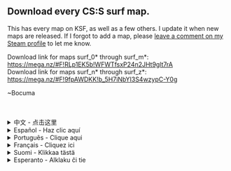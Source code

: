 ## Download every CS:S surf map.

This has every map on KSF, as well as a few others. I update it when new maps are released. If I forgot to add a map, please [leave a comment on my Steam profile](http://steamcommunity.com/profiles/76561198059389558) to let me know.

Download link for maps surf_0* through surf_m*: https://mega.nz/#F!RLp1EK5b!WFWTfsxP24n2JHt9glt7rA</br>
Download link for maps surf_n* through surf_z*: https://mega.nz/#F!9fpAWDKK!b_5H7iNbYI3S4wzypC-Y0g

~Bocuma

</br>
</br>

<details>
<summary>中文 - 点击这里</summary>
这有在KSF的每张地图（surf map）。我上传每张新地图。如果我忘了上传地图，<a href="http://steamcommunity.com/profiles/76561198059389558">请在Steam告诉我。</a></br>
</br>
下载地图 surf_0* 到 surf_m* - https://mega.nz/#F!RLp1EK5b!WFWTfsxP24n2JHt9glt7rA</br>
下载地图 surf_n* 到 surf_z* - https://mega.nz/#F!9fpAWDKK!b_5H7iNbYI3S4wzypC-Y0g</br>
</br>
</details>

<details>
  <summary>Español - Haz clic aquí</summary>
  Esto tiene todos los mapas de KSF, y algunos otros. Lo actualizo cuando nuevos mapas son publicados. Si falta un mapa, por favor <a href="http://steamcommunity.com/profiles/76561198059389558">escribe un comentario en mi perfil de Steam</a> para informarme.</br>
  </br>
  Enlace de descarga a los mapas surf_0* a surf_m* - https://mega.nz/#F!RLp1EK5b!WFWTfsxP24n2JHt9glt7rA</br>
  Enlace de descarga a los mapas surf_n* a surf_z* - https://mega.nz/#F!9fpAWDKK!b_5H7iNbYI3S4wzypC-Y0g</br>
  </br>
</details>

<details>
<summary>Português - Clique aqui</summary>
Isto tem todos os mapas do KSF, e alguns outros. Eu atualizo quando novos mapas são publicados. Se esqueci de adicionar um mapa, por favor <a href="http://steamcommunity.com/profiles/76561198059389558">escreva um comentário no meu perfil do Steam.</a></br>
</br>
Download mapas surf_0* a surf_m* - https://mega.nz/#F!RLp1EK5b!WFWTfsxP24n2JHt9glt7rA</br>
Download mapas surf_n* a surf_z* - https://mega.nz/#F!9fpAWDKK!b_5H7iNbYI3S4wzypC-Y0g</br>
</br>
</details>

<details>
  <summary>Français - Cliquez ici</summary>
  Ceci contient toutes les maps de KSF et également, quelques autres. Je le mets à jour quand de nouvelles maps sont publiées. Si j'ai oublié d'ajouter une map, merci de me <a href="http://steamcommunity.com/profiles/76561198059389558">laisser un commentaire sur mon profil Steam</a> afin de m'en informer.</br>
</br>
Lien de téléchargement pour les maps surf_0* à surf_m* - https://mega.nz/#F!RLp1EK5b!WFWTfsxP24n2JHt9glt7rA</br>
Lien de téléchargement pour les maps surf_n* à surf_z* - https://mega.nz/#F!9fpAWDKK!b_5H7iNbYI3S4wzypC-Y0g</br>
</br>
</details>

<details>
  <summary>Suomi - Klikkaa tästä</summary>
  Tässä on jokainen mappi KSF:ällä, ja pari muutakin. Päivitän tätä ainakuin uusi mappi on julkaistu. Jos unohdan lisätä jonkin mapin, ilmoita <a href="http://steamcommunity.com/profiles/76561198059389558">siitä steam profiilini kommenteissa.</a></br>
  </br>
  Lataa linkistä:</br>
  surf_0* - surf_m*: https://mega.nz/#F!RLp1EK5b!WFWTfsxP24n2JHt9glt7rA</br>
  surf_n* - surf_z*: https://mega.nz/#F!9fpAWDKK!b_5H7iNbYI3S4wzypC-Y0g</br>
  
  </details>
  
<details>
  <summary>Esperanto - Alklaku ĉi tie</summary>
  Ĉi tio havas ĉiun mapon de KSF, kaj pluraj aliaj mapoj. Mi ĝisdatigas ĝin kiam novoj mapoj estas publikigitaj. Se mi forgesis aldoni mapon, bonvolu <a href="http://steamcommunity.com/profiles/76561198059389558">skribi komenton en mia Steam profilo</a> por informi min.</br>
  </br>
  Elŝutoj:</br>
  Mapoj surf_0* al surf_m*: https://mega.nz/#F!RLp1EK5b!WFWTfsxP24n2JHt9glt7rA</br>
  Mapoj surf_n* al surf_z*: https://mega.nz/#F!9fpAWDKK!b_5H7iNbYI3S4wzypC-Y0g</br>
  </details>

